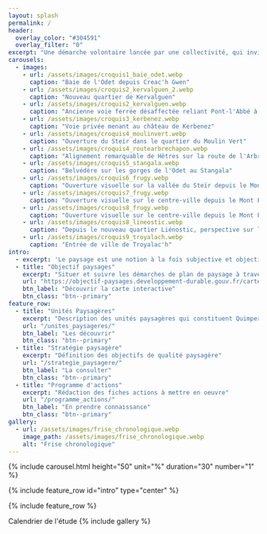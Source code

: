 ```yaml
---
layout: splash
permalink: /
header:
  overlay_color: "#304591"
  overlay_filter: "0"
excerpt: "Une démarche volontaire lancée par une collectivité, qui invite les acteur·ices de son territoire à porter un nouveau regard sur sa géographie, ses ressources et ses fonctionnalités."
carousels:
  - images:
    - url: /assets/images/croquis1_baie_odet.webp
      caption: "Baie de l'Odet depuis Creac'h Gwen"
    - url: /assets/images/croquis2_kervalguen_2.webp
      caption: "Nouveau quartier de Kervalguen"
    - url: /assets/images/croquis2_kervalguen.webp
      caption: "Ancienne voie ferrée désaffectée reliant Pont-l'Abbé à Quimper"
    - url: /assets/images/croquis3_kerbenez.webp
      caption: "Voie privée menant au château de Kerbenez"
    - url: /assets/images/croquis4_moulinvert.webp
      caption: "Ouverture du Steïr dans le quartier du Moulin Vert"
    - url: /assets/images/croquis4_routearbrechapon.webp
      caption: "Alignement remarquable de Hêtres sur la route de l'Arbre au Chapon"
    - url: /assets/images/croquis5_stangala.webp
      caption: "Belvédère sur les gorges de l'Odet au Stangala"
    - url: /assets/images/croquis6_frugy.webp
      caption: "Ouverture visuelle sur la vallée du Steïr depuis le Mont Frugy"
    - url: /assets/images/croquis7_frugy.webp
      caption: "Ouverture visuelle sur le centre-ville depuis le Mont Frugy"
    - url: /assets/images/croquis8_frugy.webp
      caption: "Ouverture visuelle sur le centre-ville depuis le Mont Frugy"
    - url: /assets/images/croquis8_lineostic.webp
      caption: "Depuis le nouveau quartier Liénostic, perspective sur le plateau bocager sud"
    - url: /assets/images/croquis9_troyalach.webp
      caption: "Entrée de ville de Troyalac'h"
intro: 
  - excerpt: 'Le paysage est une notion à la fois subjective et objective. La convention européenne du paysage de 2000 le définit comme ce qui suit : "Le paysage est une partie de territoire tel que perçue par les populations, dont le caractère résulte de l’action de facteurs naturels et/ou humains et de leurs interrelations"'
  - title: "Objectif paysages"
    excerpt: "Situer et suivre les démarches de plan de paysage à travers la France"
    url: "https://objectif-paysages.developpement-durable.gouv.fr/carte-interactive-1"
    btn_label: "Découvrir la carte interactive"
    btn_class: "btn--primary"
feature_row:
  - title: "Unités Paysagères"
    excerpt: "Description des unités paysagères qui constituent Quimper"
    url: "/unites_paysageres/"
    btn_label: "Les découvrir"
    btn_class: "btn--primary"
  - title: "Stratégie paysagère"
    excerpt: "Définition des objectifs de qualité paysagère"
    url: "/strategie_paysagere/"
    btn_label: "La consulter"
    btn_class: "btn--primary"
  - title: "Programme d'actions"
    excerpt: "Rédaction des fiches actions à mettre en oeuvre"
    url: "/programme_actions/"
    btn_label: "En prendre connaissance"
    btn_class: "btn--primary"
gallery:
  - url: /assets/images/frise_chronologique.webp
    image_path: /assets/images/frise_chronologique.webp
    alt: "Frise chronologique"
---
```


{% include carousel.html height="50" unit="%" duration="30" number="1" %}

{% include feature_row id="intro" type="center" %}

<div id="map"></div>

{% include feature_row %}

Calendrier de l'étude
{% include gallery %}


<script>

var osm = L.tileLayer('https://tile.openstreetmap.org/{z}/{x}/{y}.png', {
    maxZoom: 19,
    attribution: '© OpenStreetMap'
});

var map = L.map('map', {
    center: [47.99483, -4.08923],
    zoom: 12,
    layers: [osm]
});

{%- for unite in site.unites_paysageres -%}
    {% if unite.location.latitude and unite.location.longitude %}
        L.marker([ {{unite.location.latitude}}, {{unite.location.longitude}} ])
         .bindPopup(L.popup({maxWidth:500}).setContent('{{unite.title}}<br><a href="{{ unite.url | relative_url }}">Détails</a>'))
         .addTo(map);
    {% endif %}
{% endfor %}

</script>